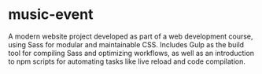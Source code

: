 # music-event
A modern website project developed as part of a web development course, using Sass for modular and maintainable CSS. Includes Gulp as the build tool for compiling Sass and optimizing workflows, as well as an introduction to npm scripts for automating tasks like live reload and code compilation.
